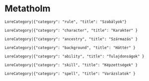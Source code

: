 # Metatholm

`LoreCategory|{"category": "rule", "title": "Szabályok"}`

`LoreCategory|{"category": "character", "title": "Karakter" }`

`LoreCategory|{"category": "ancestry", "title": "Származás" }`

`LoreCategory|{"category": "background", "title": "Háttér" }`

`LoreCategory|{"category": "ability", "title": "Tulajdonságok" }`

`LoreCategory|{"category": "skill", "title": "Képzettségek" }`

`LoreCategory|{"category": "spell", "title": "Varázslatok" }`
